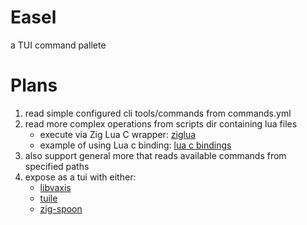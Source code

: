 # Easel

a TUI command pallete

# Plans

1. read simple configured cli tools/commands from commands.yml
2. read more complex operations from scripts dir containing lua files
    - execute via Zig Lua C wrapper: [ziglua](https://github.com/natecraddock/ziglua)
    - example of using Lua c binding: [lua c bindings](https://www.oreilly.com/library/view/creating-solid-apis/9781491986301/ch01.html)
3. also support general more that reads available commands from specified paths
4. expose as a tui with either:
    - [libvaxis](https://github.com/rockorager/libvaxis)
    - [tuile](https://github.com/akarpovskii/tuile)
    - [zig-spoon](https://sr.ht/~leon_plickat/zig-spoon/)
